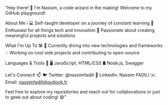 "Hey there! 👋
I'm Nassim, a code wizard in the making! 
Welcome to my GitHub playground!

About Me ℹ️
💻 Self-taught developer on a journey of constant learning
🌟 Enthusiast for all things tech and innovation
🚀 Passionate about creating meaningful projects and solutions

What I'm Up To 🛠️
🌱 Currently diving into new technologies and frameworks
💡 Working on cool side projects and contributing to open-source

Languages & Tools 🧰
🖥️ JavaScript, HTML/CSS
🛢️ Node.js, Swagger

Let's Connect! 📫
🐦 Twitter: @nassimfadili
💼 LinkedIn: Nassim FADILI
✉️ Email: nassimfadili@outlook.fr

Feel free to explore my repositories and reach out for collaborations or just to geek out about coding! 😄"



<!---
nassimfadili/nassimfadili is a ✨ special ✨ repository because its `README.md` (this file) appears on your GitHub profile.
You can click the Preview link to take a look at your changes.
--->
